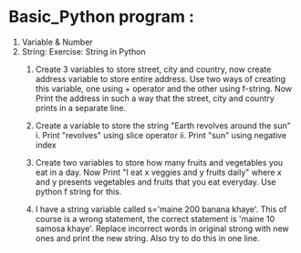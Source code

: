 # Basic_Python program : 
1. Variable & Number
2. String:
  Exercise: String in Python
    1. Create 3 variables to store street, city and country, now create address variable to store entire address. Use two ways of creating this variable, one using +            operator and the other using f-string. Now Print the address in such a way that the street, city and country prints in a separate line.
    
    2. Create a variable to store the string "Earth revolves around the sun"
      i. Print "revolves" using slice operator
      ii. Print "sun" using negative index
      
    3. Create two variables to store how many fruits and vegetables you eat in a day. Now Print "I eat x veggies and y fruits daily" where x and y presents vegetables          and fruits that you eat everyday. Use python f string for this.
    
    4. I have a string variable called s='maine 200 banana khaye'. This of course is a wrong statement, the correct statement is 'maine 10 samosa khaye'. Replace                incorrect words in original strong with new ones and print the new string. Also try to do this in one line.

